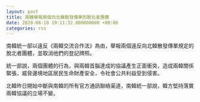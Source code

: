 ```yaml
---
layout: post
title: 南韓舉報兩個向北韓散發傳單的脫北者團體
date: 2020-06-10 19:11:32.000000000 +08:00
categories: rss
---
```


南韓統一部以違反《兩韓交流合作法》為由，舉報兩個違反向北韓散發傳單規定的脫北者團體，並取消他們的登記牌照。

統一部說，兩個團體的行為，與兩韓首腦達成的協議產生正面衝突，造成兩韓關係緊張，威脅邊境地區居民生命財產安全，令社會公共利益受到侵害。

北韓昨日開始中斷與南韓的所有官方通訊聯絡渠道，南韓統一部說，韓方堅持落實兩韓協議的立場不變。

